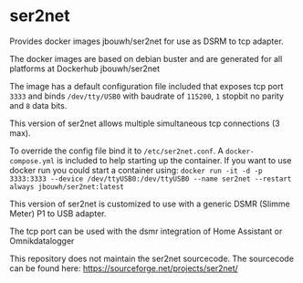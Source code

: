# ser2net
Provides docker images jbouwh/ser2net for use as DSRM to tcp adapter.

The docker images are based on debian buster and are generated for all platforms at Dockerhub jbouwh/ser2net

The image has a default configuration file included that exposes tcp port `3333` and binds `/dev/tty/USB0` with baudrate of `115200`, `1` stopbit no parity and `8` data bits.

This version of ser2net allows multiple simultaneous tcp connections (3 max).

To override the config file bind it to `/etc/ser2net.conf`. A `docker-compose.yml` is included to help starting up the container.
If you want to use docker run you could start a container using:
`docker run -it -d -p 3333:3333 --device /dev/ttyUSB0:/dev/ttyUSB0 --name ser2net --restart always jbouwh/ser2net:latest`

This version of ser2net is customized to use with a generic DSMR (Slimme Meter) P1 to USB adapter.

The tcp port can be used with the dsmr integration of Home Assistant or Omnikdatalogger

This repository does not maintain the ser2net sourcecode. The sourcecode can be found here: https://sourceforge.net/projects/ser2net/
